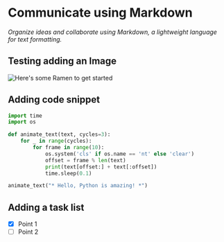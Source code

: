 # Communicate using Markdown
_Organize ideas and collaborate using Markdown, a lightweight language for text formatting._

## Testing adding an Image
![Here's some Ramen to get started](https://images.unsplash.com/photo-1617421753170-46511a8d73fc?q=80&w=3538&auto=format&fit=crop&ixlib=rb-4.0.3&ixid=M3wxMjA3fDB8MHxwaG90by1wYWdlfHx8fGVufDB8fHx8fA%3D%3D)

## Adding code snippet
```python
import time
import os

def animate_text(text, cycles=3):
    for _ in range(cycles):
        for frame in range(10):
            os.system('cls' if os.name == 'nt' else 'clear')
            offset = frame % len(text)
            print(text[offset:] + text[:offset])
            time.sleep(0.1)

animate_text("* Hello, Python is amazing! *")
```

## Adding a task list
- [x] Point 1
- [ ] Point 2
